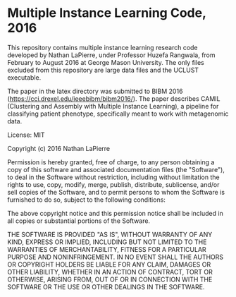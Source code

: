 # Multiple Instance Learning Code, 2016

This repository contains multiple instance learning research code developed by Nathan LaPierre, under Professor Huzefa Rangwala, from February to August 2016 at George Mason University. The only files excluded from this repository are large data files and the UCLUST executable.

The paper in the latex directory was submitted to BIBM 2016 (https://cci.drexel.edu/ieeebibm/bibm2016/). The paper describes CAMIL (Clustering and Assembly with Multiple Instance Learning), a pipeline for classifying patient phenotype, specifically meant to work with metagenomic data.

License: MIT

Copyright (c) 2016 Nathan LaPierre

Permission is hereby granted, free of charge, to any person obtaining a copy of this software and associated documentation files (the "Software"), to deal in the Software without restriction, including without limitation the rights to use, copy, modify, merge, publish, distribute, sublicense, and/or sell copies of the Software, and to permit persons to whom the Software is furnished to do so, subject to the following conditions:

The above copyright notice and this permission notice shall be included in all copies or substantial portions of the Software.

THE SOFTWARE IS PROVIDED "AS IS", WITHOUT WARRANTY OF ANY KIND, EXPRESS OR IMPLIED, INCLUDING BUT NOT LIMITED TO THE WARRANTIES OF MERCHANTABILITY, FITNESS FOR A PARTICULAR PURPOSE AND NONINFRINGEMENT. IN NO EVENT SHALL THE AUTHORS OR COPYRIGHT HOLDERS BE LIABLE FOR ANY CLAIM, DAMAGES OR OTHER LIABILITY, WHETHER IN AN ACTION OF CONTRACT, TORT OR OTHERWISE, ARISING FROM, OUT OF OR IN CONNECTION WITH THE SOFTWARE OR THE USE OR OTHER DEALINGS IN THE SOFTWARE.
